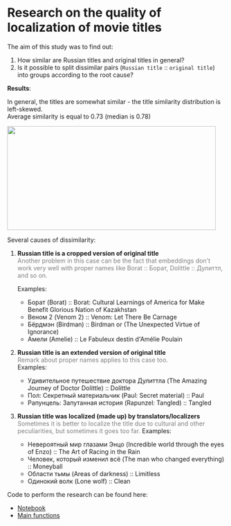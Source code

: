 # Research on the quality of localization of movie titles

The aim of this study was to find out:

1) How similar are Russian titles and original titles in general?
2) Is it possible to split dissimilar pairs (`Russian title` :: `original title`) into groups according to the root cause?

**Results**:

In general, the titles are somewhat similar - the title similarity distribution is left-skewed.  
Average similarity is equal to 0.73 (median is 0.78)

<img src="../../../static/title_similarity.png" width="482" height="240"/>

Several causes of dissimilarity:  

1) **Russian title is a cropped version of original title**  
    <span style="color:grey">Another problem in this case can be the fact that embeddings don't work very well with proper names like Borat :: Борат, Dolittle :: Дулиттл, and so on.</span>

    Examples:

    * Борат (Borat) :: Borat: Cultural Learnings of America for Make Benefit Glorious Nation of Kazakhstan
    * Веном 2 (Venom 2) :: Venom: Let There Be Carnage
    * Бёрдмэн (Birdman) :: Birdman or (The Unexpected Virtue of Ignorance)
    * Амели (Amelie) :: Le Fabuleux destin d'Amélie Poulain

2) **Russian title is an extended version of original title**  
    <span style="color:grey">Remark about proper names applies to this case too.</span>  
    Examples:

    * Удивительное путешествие доктора Дулиттла (The Amazing Journey of Doctor Dolittle) :: Dolittle
    * Пол: Секретный материальчик (Paul: Secret material) :: Paul
    * Рапунцель: Запутанная история (Rapunzel: Tangled) :: Tangled

3) **Russian title was localized (made up) by translators/localizers**  
    <span style="color:grey">Sometimes it is better to localize the title due to cultural and other peculiarities, but sometimes it goes too far.</span>
    Examples:

    * Невероятный мир глазами Энцо (Incredible world through the eyes of Enzo) :: The Art of Racing in the Rain
    * Человек, который изменил всё (The man who changed everything) :: Moneyball
    * Области тьмы (Areas of darkness) :: Limitless
    * Одинокий волк (Lone wolf) :: Clean

Code to perform the research can be found here:

* [Notebook](https://nbviewer.org/github/Extremesarova/shows_analysis/blob/main/shows_analysis/notebooks/1_title_localization_analysis/movie_title_translation.ipynb)
* [Main functions](https://github.com/Extremesarova/shows_analysis/blob/main/shows_analysis/code/utils/title_localization_utils.py)
